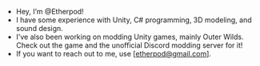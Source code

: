 - Hey, I’m @Etherpod!
- I have some experience with Unity, C# programming, 3D modeling, and sound design.
- I've also been working on modding Unity games, mainly Outer Wilds. Check out the game and the unofficial Discord modding server for it!
- If you want to reach out to me, use [etherpod@gmail.com].

<!---
Etherpod/Etherpod is a ✨ special ✨ repository because its `README.md` (this file) appears on your GitHub profile.
You can click the Preview link to take a look at your changes.
--->
